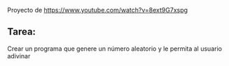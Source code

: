 Proyecto de https://www.youtube.com/watch?v=8ext9G7xspg  
## Tarea:  
Crear un programa que genere un número aleatorio y le permita al usuario adivinar
